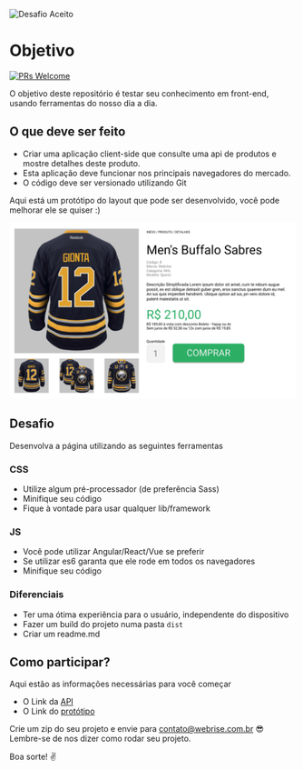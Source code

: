 ![Desafio Aceito](https://cloud.githubusercontent.com/assets/3603793/23482593/669e9444-feae-11e6-9b6b-d1a53faf984a.png)

# Objetivo
[![PRs Welcome](https://img.shields.io/badge/PRs-welcome-brightgreen.svg?style=flat-square)](http://makeapullrequest.com)  

O objetivo deste repositório é testar seu conhecimento em front-end, usando ferramentas do nosso dia a dia.

## O que deve ser feito
- Criar uma aplicação client-side que consulte uma api de produtos e mostre detalhes deste produto.  
- Esta aplicação deve funcionar nos principais navegadores do mercado.
- O código deve ser versionado utilizando Git

Aqui está um protótipo do layout que pode ser desenvolvido, você pode melhorar ele se quiser :)

![PRs Welcome](desafio.png)

## Desafio
Desenvolva a página utilizando as seguintes ferramentas 

### CSS
- Utilize algum pré-processador (de preferência Sass)
- Minifique seu código
- Fique à vontade para usar qualquer lib/framework

### JS
- Você pode utilizar Angular/React/Vue se preferir
- Se utilizar es6 garanta que ele rode em todos os navegadores
- Minifique seu código

### Diferenciais
- Ter uma ótima experiência para o usuário, independente do dispositivo
- Fazer um build do projeto numa pasta `dist`
- Criar um readme.md

## Como participar?
Aqui estão as informações necessárias para você começar
- O Link da [API](http://agenciatray.commercesuite.com.br/web_api/products/8)
- O Link do [protótipo](https://www.figma.com/file/dpk37h2Ko5Vtgb01WxaZ4THf/desafio)

Crie um zip do seu projeto e envie para contato@webrise.com.br :sunglasses:  
Lembre-se de nos dizer como rodar seu projeto.

Boa sorte! :v: